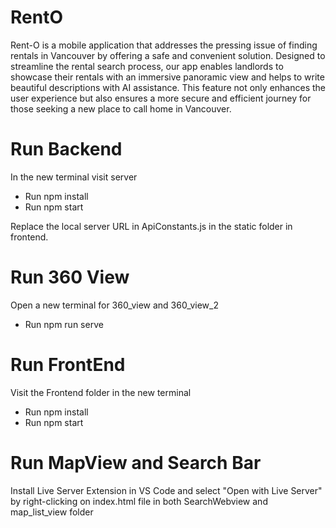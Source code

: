 # RentO
 
Rent-O is a mobile application that addresses the pressing issue of finding rentals in Vancouver by offering a safe and convenient solution. Designed to streamline the rental search process, our app enables landlords to showcase their rentals with an immersive panoramic view and helps to write beautiful descriptions with AI assistance. This feature not only enhances the user experience but also ensures a more secure and efficient journey for those seeking a new place to call home in Vancouver.

# Run Backend
In the new terminal visit server <br>
<ul><li>Run npm install</li><li>Run npm start</li></ul>
Replace the local server URL in ApiConstants.js in the static folder in frontend.

# Run 360 View
 Open a new terminal for 360_view and 360_view_2
 <ul><li> Run npm run serve </li></ul>

# Run FrontEnd
 Visit the Frontend folder in the new terminal 
 <ul><li>Run npm install</li><li>Run npm start</li></ul>

 # Run MapView and Search Bar
 Install Live Server Extension in VS Code and select "Open with Live Server" by right-clicking on index.html file in both SearchWebview and map_list_view folder 




